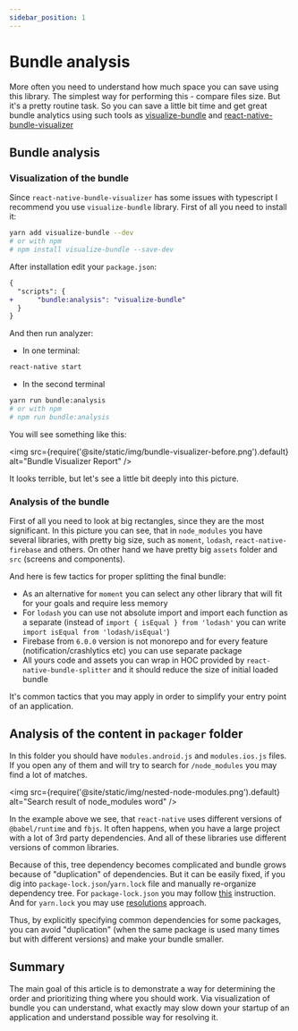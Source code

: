 ```yaml
---
sidebar_position: 1
---
```


# Bundle analysis

More often you need to understand how much space you can save using this library. The simplest way for performing this - compare files size. But it's a pretty routine task. So you can save a little bit time and get great bundle analytics using such tools as [visualize-bundle](https://github.com/JonnyBurger/npx-visualize-bundle) and [react-native-bundle-visualizer](https://github.com/IjzerenHein/react-native-bundle-visualizer)

## Bundle analysis

### Visualization of the bundle

Since `react-native-bundle-visualizer` has some issues with typescript I recommend you use `visualize-bundle` library.
First of all you need to install it:

```bash
yarn add visualize-bundle --dev
# or with npm
# npm install visualize-bundle --save-dev
```

After installation edit your `package.json`:

```diff
{
  "scripts": {
+      "bundle:analysis": "visualize-bundle"
  }
}
```

And then run analyzer:

- In one terminal:

```bash
react-native start
```

- In the second terminal

```bash
yarn run bundle:analysis
# or with npm
# npm run bundle:analysis
```

You will see something like this:

<img src={require('@site/static/img/bundle-visualizer-before.png').default} alt="Bundle Visualizer Report" />

It looks terrible, but let's see a little bit deeply into this picture.

### Analysis of the bundle

First of all you need to look at big rectangles, since they are the most significant. In this picture you can see, that in `node_modules` you have several libraries, with pretty big size, such as `moment`, `lodash`, `react-native-firebase` and others. On other hand we have pretty big `assets` folder and `src` (screens and components).

And here is few tactics for proper splitting the final bundle:

- As an alternative for `moment` you can select any other library that will fit for your goals and require less memory
- For `lodash` you can use not absolute import and import each function as a separate (instead of `import { isEqual } from 'lodash'` you can write `import isEqual from 'lodash/isEqual'`)
- Firebase from `6.0.0` version is not monorepo and for every feature (notification/crashlytics etc) you can use separate package
- All yours code and assets you can wrap in HOC provided by `react-native-bundle-splitter` and it should reduce the size of initial loaded bundle

It's common tactics that you may apply in order to simplify your entry point of an application.

## Analysis of the content in `packager` folder

In this folder you should have `modules.android.js` and `modules.ios.js` files. If you open any of them and will try to search for `/node_modules` you may find a lot of matches.

<img src={require('@site/static/img/nested-node-modules.png').default} alt="Search result of node_modules word" />

In the example above we see, that `react-native` uses different versions of `@babel/runtime` and `fbjs`. It often happens, when you have a large project with a lot of 3rd party dependencies. And all of these libraries use different versions of common libraries.

Because of this, tree dependency becomes complicated and bundle grows because of "duplication" of dependencies. But it can be easily fixed, if you dig into `package-lock.json`/`yarn.lock` file and manually re-organize dependency tree. For `package-lock.json` you may follow [this](https://stackoverflow.com/a/48524488/9272042) instruction. And for `yarn.lock` you may use [resolutions](https://classic.yarnpkg.com/en/docs/selective-version-resolutions/) approach.

Thus, by explicitly specifying common dependencies for some packages, you can avoid "duplication" (when the same package is used many times but with different versions) and make your bundle smaller.

## Summary

The main goal of this article is to demonstrate a way for determining the order and prioritizing thing where you should work. Via visualization of bundle you can understand, what exactly may slow down your startup of an application and understand possible way for resolving it.
